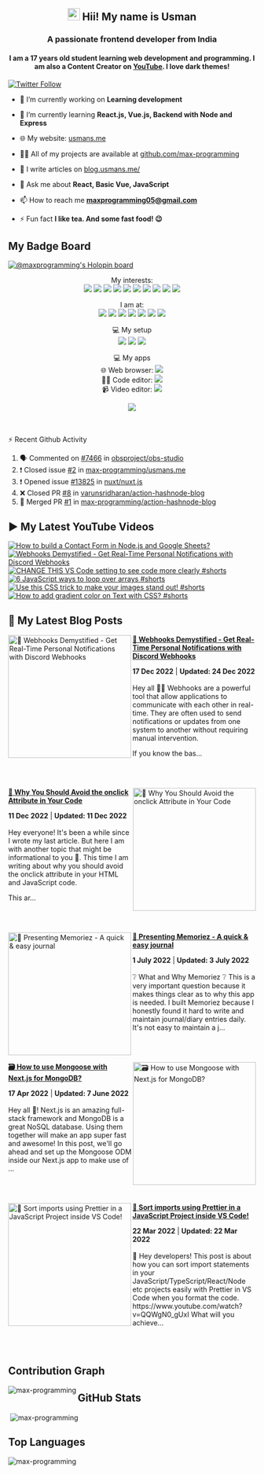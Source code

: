 <h2 align="center"><img src="https://media.giphy.com/media/hvRJCLFzcasrR4ia7z/giphy.gif" width="25"> Hii! My name is Usman</h2>
<h3 align="center">A passionate frontend developer from India</h3>
<h4 align="center">
  I am a 17 years old student learning web development and programming. I am also a Content Creator on <a href="https://youtube.com/MaxProgramming">YouTube</a>. I love dark themes!
</h4>

[![Twitter Follow](https://img.shields.io/twitter/follow/MaxProgramming1?color=1DA1F2&logo=Twitter&style=for-the-badge)](https://twitter.com/MaxProgramming1)

- 🔭 I’m currently working on **Learning development**

- 🌱 I’m currently learning **React.js, Vue.js, Backend with Node and Express**

- 🌐 My website: [usmans.me](https://usmans.me)

- 👨‍💻 All of my projects are available at [github.com/max-programming](https://github.com/max-programming)

- 📝 I write articles on [blog.usmans.me/](https://blog.usmans.me/)

- 💬 Ask me about **React, Basic Vue, JavaScript**

- 📫 How to reach me **maxprogramming05@gmail.com**

- ⚡ Fun fact **I like tea. And some fast food! 😉**

## My Badge Board

[![@maxprogramming's Holopin board](https://holopin.me/maxprogramming)](https://holopin.io/@maxprogramming)

<!--START_SECTION:waka-->
<!--END_SECTION:waka-->

<!--<p align="center">
<a href="https://twitter.com/maxprogramming1" target="blank"><img align="center" src="https://cdn.jsdelivr.net/npm/simple-icons@3.0.1/icons/twitter.svg" alt="maxprogramming1" height="30" width="30" /></a>
<a href="https://stackoverflow.com/users/11727541" target="blank"><img align="center" src="https://cdn.jsdelivr.net/npm/simple-icons@3.0.1/icons/stackoverflow.svg" alt="11727541" height="30" width="30" /></a>
<a href="https://codesandbox.com/max-programming" target="blank"><img align="center" src="https://cdn.jsdelivr.net/npm/simple-icons@3.0.1/icons/codesandbox.svg" alt="max-programming" height="30" width="30" /></a>
<a href="https://fb.com/usman.sabuwala.7" target="blank"><img align="center" src="https://cdn.jsdelivr.net/npm/simple-icons@3.0.1/icons/facebook.svg" alt="usman sabuwala" height="30" width="30" /></a>
<a href="https://instagram.com/usmansabuwala7" target="blank"><img align="center" src="https://cdn.jsdelivr.net/npm/simple-icons@3.0.1/icons/instagram.svg" alt="usmansabuwala7" height="30" width="30" /></a>
<a href="https://www.youtube.com/c/max programming" target="blank"><img align="center" src="https://cdn.jsdelivr.net/npm/simple-icons@3.0.1/icons/youtube.svg" alt="max programming" height="30" width="30" /></a>
</p>-->
<!-- <p align="left"><img src="https://devicons.github.io/devicon/devicon.git/icons/bootstrap/bootstrap-plain.svg" alt="bootstrap" width="40" height="40"/> <img src="https://devicons.github.io/devicon/devicon.git/icons/css3/css3-original-wordmark.svg" alt="css3" width="40" height="40"/> <img src="https://devicons.github.io/devicon/devicon.git/icons/electron/electron-original.svg" alt="electron" width="40" height="40"/> <img src="https://devicons.github.io/devicon/devicon.git/icons/html5/html5-original-wordmark.svg" alt="html5" width="40" height="40"/> <img src="https://devicons.github.io/devicon/devicon.git/icons/javascript/javascript-original.svg" alt="javascript" width="40" height="40"/> <img src="https://devicons.github.io/devicon/devicon.git/icons/linux/linux-original.svg" alt="linux" width="40" height="40"/> <img src="https://devicons.github.io/devicon/devicon.git/icons/python/python-original.svg" alt="python" width="40" height="40"/> <img src="https://devicons.github.io/devicon/devicon.git/icons/react/react-original-wordmark.svg" alt="react" width="40" height="40"/> <img src="https://devicons.github.io/devicon/devicon.git/icons/vuejs/vuejs-original-wordmark.svg" alt="vuejs" width="40" height="40"/></p> -->
<p align="center">
  My interests: <br>
  <img src="https://img.shields.io/badge/html5%20-%23E34F26.svg?&style=for-the-badge&logo=html5&logoColor=white">
  <img src="https://img.shields.io/badge/css3%20-%231572B6.svg?&style=for-the-badge&logo=css3&logoColor=white">
  <img src="https://img.shields.io/badge/javascript%20-%23323330.svg?&style=for-the-badge&logo=javascript&logoColor=%23F7DF1E">
  <img src="https://img.shields.io/badge/python%20-%2314354C.svg?&style=for-the-badge&logo=python&logoColor=white">
  <img src="https://img.shields.io/badge/node.js%20-%2343853D.svg?&style=for-the-badge&logo=node.js&logoColor=white">
  <img src="https://img.shields.io/badge/express.js%20-%23404d59.svg?&style=for-the-badge">
  <img src="https://img.shields.io/badge/react%20-%2320232a.svg?&style=for-the-badge&logo=react&logoColor=%2361DAFB">
  <img src="https://img.shields.io/badge/material%20ui%20-%230081CB.svg?&style=for-the-badge&logo=material-ui&logoColor=white">
  <img src="https://img.shields.io/badge/vuejs%20-%2335495e.svg?&style=for-the-badge&logo=vue.js&logoColor=%234FC08D">
  <img src="https://img.shields.io/badge/electron%20-%2320232e.svg?&style=for-the-badge&logo=electron&logoColor=%47848F">
</p>

<p align="center">
  I am at: <br>
  <a href="https://youtube.com/MaxProgramming"><img src="https://img.shields.io/badge/youtube-%23FF0000.svg?&style=for-the-badge&logo=youtube&logoColor=white"></a>
  <a href="https://www.facebook.com/usman.sabuwala.7"><img src="https://img.shields.io/badge/facebook-%231877F2.svg?&style=for-the-badge&logo=facebook&logoColor=white"></a>
  <a href="https://www.instagram.com/usmansabuwala7/"><img src="https://img.shields.io/badge/instagram-%23E4405F.svg?&style=for-the-badge&logo=instagram&logoColor=white"></a>
  <a href="https://twitter.com/MaxProgramming1"><img src="https://img.shields.io/badge/twitter-%231DA1F2.svg?&style=for-the-badge&logo=twitter&logoColor=white"></a>
  <a href="https://blog.usman-s.me/"><img src="https://img.shields.io/badge/Hashnode-%232962FF.svg?&style=for-the-badge&logo=hashnode&logoColor=white"></a>
  <a href="https://dev.to/maxprogramming"><img src="https://img.shields.io/badge/DEV.TO-%230A0A0A.svg?&style=for-the-badge&logo=dev.to&logoColor=white"></a>
  <a href="https://discord.com/users/691360911440609290"><img src="https://dcbadge.vercel.app/api/shield/691360911440609290?compact=true&theme=clean"></a>
  
</p>
<p align="center">
 💻 My setup <br>
  <img src="https://img.shields.io/badge/windows-0078D6?logo=windows&logoColor=white&style=for-the-badge">
  <img src="https://img.shields.io/badge/intel-core%20i3%203rd-%230071C5.svg?&style=for-the-badge&logo=intel&logoColor=white">
  <img src="https://img.shields.io/badge/RAM-8GB-%230071C5.svg?&style=for-the-badge&logoColor=white" />
</p>
<p align="center">
 💻 My apps <br>
  🌐 Web browser: <a htef="https://microsoftedge.com"><img src="https://img.shields.io/badge/microsoft edge-0078D6?logo=microsoft-edge&logoColor=white&style=for-the-badge&color=31BAE4"></a>
  <br>
  👨‍💻 Code editor: <a href="https://code.visualstudio.com"><img src="https://img.shields.io/badge/VS Code-0078D6?logo=visual-studio-code&logoColor=white&style=for-the-badge&color=0086D1"></a>
  <br>
  📹 Video editor: <a href="http://shotcut.org/"><img src="https://img.shields.io/badge/shotcut-0078D6?logoColor=white&style=for-the-badge&color=115C77"></a>
</p>
<p align="center"> 
  <img src="https://profile-counter.glitch.me/max-programming/count.svg" />
</p>
<br />
<br />

  <summary>⚡ Recent Github Activity</summary>

<!--START_SECTION:activity-->
1. 🗣 Commented on [#7466](https://github.com/obsproject/obs-studio/issues/7466) in [obsproject/obs-studio](https://github.com/obsproject/obs-studio)
2. ❗️ Closed issue [#2](https://github.com/max-programming/usmans.me/issues/2) in [max-programming/usmans.me](https://github.com/max-programming/usmans.me)
3. ❗️ Opened issue [#13825](https://github.com/nuxt/nuxt.js/issues/13825) in [nuxt/nuxt.js](https://github.com/nuxt/nuxt.js)
4. ❌ Closed PR [#8](https://github.com/varunsridharan/action-hashnode-blog/pull/8) in [varunsridharan/action-hashnode-blog](https://github.com/varunsridharan/action-hashnode-blog)
5. 🎉 Merged PR [#1](https://github.com/max-programming/action-hashnode-blog/pull/1) in [max-programming/action-hashnode-blog](https://github.com/max-programming/action-hashnode-blog)
<!--END_SECTION:activity-->

## ▶ My Latest YouTube Videos
<!-- BEGIN YOUTUBE-CARDS -->
[![How to build a Contact Form in Node.js and Google Sheets?](https://ytcards.demolab.com/?id=0h4c3WuAYZE&title=How+to+build+a+Contact+Form+in+Node.js+and+Google+Sheets%3F&lang=en&timestamp=1673270024&background_color=%230d1117&title_color=%23ffffff&stats_color=%23dedede&width=250 "How to build a Contact Form in Node.js and Google Sheets?")](https://www.youtube.com/watch?v=0h4c3WuAYZE)
[![Webhooks Demystified - Get Real-Time Personal Notifications with Discord Webhooks](https://ytcards.demolab.com/?id=oOIPrLr7i3o&title=Webhooks+Demystified+-+Get+Real-Time+Personal+Notifications+with+Discord+Webhooks&lang=en&timestamp=1671882373&background_color=%230d1117&title_color=%23ffffff&stats_color=%23dedede&width=250 "Webhooks Demystified - Get Real-Time Personal Notifications with Discord Webhooks")](https://www.youtube.com/watch?v=oOIPrLr7i3o)
[![CHANGE THIS VS Code setting to see code more clearly #shorts](https://ytcards.demolab.com/?id=HO9DgEET6CQ&title=CHANGE+THIS+VS+Code+setting+to+see+code+more+clearly+%23shorts&lang=en&timestamp=1668448986&background_color=%230d1117&title_color=%23ffffff&stats_color=%23dedede&width=250 "CHANGE THIS VS Code setting to see code more clearly #shorts")](https://www.youtube.com/watch?v=HO9DgEET6CQ)
[![6 JavaScript ways to loop over arrays #shorts](https://ytcards.demolab.com/?id=EbMwgo87VHU&title=6+JavaScript+ways+to+loop+over+arrays+%23shorts&lang=en&timestamp=1668398463&background_color=%230d1117&title_color=%23ffffff&stats_color=%23dedede&width=250 "6 JavaScript ways to loop over arrays #shorts")](https://www.youtube.com/watch?v=EbMwgo87VHU)
[![Use this CSS trick to make your images stand out! #shorts](https://ytcards.demolab.com/?id=q8hRiV-21Eg&title=Use+this+CSS+trick+to+make+your+images+stand+out%21+%23shorts&lang=en&timestamp=1668331505&background_color=%230d1117&title_color=%23ffffff&stats_color=%23dedede&width=250 "Use this CSS trick to make your images stand out! #shorts")](https://www.youtube.com/watch?v=q8hRiV-21Eg)
[![How to add gradient color on Text with CSS? #shorts](https://ytcards.demolab.com/?id=JsV5QH6yhGY&title=How+to+add+gradient+color+on+Text+with+CSS%3F+%23shorts&lang=en&timestamp=1668281137&background_color=%230d1117&title_color=%23ffffff&stats_color=%23dedede&width=250 "How to add gradient color on Text with CSS? #shorts")](https://www.youtube.com/watch?v=JsV5QH6yhGY)
<!-- END YOUTUBE-CARDS -->
   
## 👀 My Latest Blog Posts 
   
<!-- HASHNODE_BLOG:START -->
<p align="left">
<a href="https://blog.usmans.me/webhooks-101" title="🎣 Webhooks Demystified - Get Real-Time Personal Notifications with Discord Webhooks"><img src="https://cdn.hashnode.com/res/hashnode/image/upload/v1671194963625/CNEO1c9HL.png" alt="🎣 Webhooks Demystified - Get Real-Time Personal Notifications with Discord Webhooks" width="250px" align="left" /></a>
<a href="https://blog.usmans.me/webhooks-101" title="🎣 Webhooks Demystified - Get Real-Time Personal Notifications with Discord Webhooks"><strong>🎣 Webhooks Demystified - Get Real-Time Personal Notifications with Discord Webhooks</strong></a>
<div><strong>17 Dec 2022</strong> | <strong>Updated: 24 Dec 2022</strong></div>
<br/> Hey all 👋👋
Webhooks are a powerful tool that allow applications to communicate with each other in real-time. They are often used to send notifications or updates from one system to another without requiring manual intervention.

If you know the bas... </p> <br/> <br/>
<p align="left">
<a href="https://blog.usmans.me/why-you-should-avoid-the-onclick-attribute-in-your-code" title="🛑 Why You Should Avoid the onclick Attribute in Your Code"><img src="https://cdn.hashnode.com/res/hashnode/image/upload/v1670764121043/qWsc4ln31.gif" alt="🛑 Why You Should Avoid the onclick Attribute in Your Code" width="250px" align="right" /></a>
<a href="https://blog.usmans.me/why-you-should-avoid-the-onclick-attribute-in-your-code" title="🛑 Why You Should Avoid the onclick Attribute in Your Code"><strong>🛑 Why You Should Avoid the onclick Attribute in Your Code</strong></a>
<div><strong>11 Dec 2022</strong> | <strong>Updated: 11 Dec 2022</strong></div>
<br/> Hey everyone! It's been a while since I wrote my last article. But here I am with another topic that might be informational to you 🙂.
This time I am writing about why you should avoid the onclick attribute in your HTML and JavaScript code.


This ar... </p> <br/> <br/>
<p align="left">
<a href="https://blog.usmans.me/memoriez" title="🎉 Presenting Memoriez - A quick & easy journal"><img src="https://cdn.hashnode.com/res/hashnode/image/upload/v1656647378837/zTE_GI6xd.png" alt="🎉 Presenting Memoriez - A quick & easy journal" width="250px" align="left" /></a>
<a href="https://blog.usmans.me/memoriez" title="🎉 Presenting Memoriez - A quick & easy journal"><strong>🎉 Presenting Memoriez - A quick & easy journal</strong></a>
<div><strong>1 July 2022</strong> | <strong>Updated: 3 July 2022</strong></div>
<br/> ❔ What and Why Memoriez ❔
This is a very important question because it makes things clear as to why this app is needed.
I built Memoriez because I honestly found it hard to write and maintain journal/diary entries daily.
It's not easy to maintain a j... </p> <br/> <br/>
<p align="left">
<a href="https://blog.usmans.me/how-to-use-mongoose-with-nextjs-for-mongodb" title="🗃️ How to use Mongoose with Next.js for MongoDB?"><img src="https://cdn.hashnode.com/res/hashnode/image/upload/v1650185052230/2wzY_Fd6f.png" alt="🗃️ How to use Mongoose with Next.js for MongoDB?" width="250px" align="right" /></a>
<a href="https://blog.usmans.me/how-to-use-mongoose-with-nextjs-for-mongodb" title="🗃️ How to use Mongoose with Next.js for MongoDB?"><strong>🗃️ How to use Mongoose with Next.js for MongoDB?</strong></a>
<div><strong>17 Apr 2022</strong> | <strong>Updated: 7 June 2022</strong></div>
<br/> Hey all 👋!
Next.js is an amazing full-stack framework and MongoDB is a great NoSQL database. Using them together will make an app super fast and awesome! In this post, we'll go ahead and set up the Mongoose ODM inside our Next.js app to make use of ... </p> <br/> <br/>
<p align="left">
<a href="https://blog.usmans.me/sort-imports-using-prettier-in-a-javascript-project-inside-vs-code" title="🎨 Sort imports using Prettier in a JavaScript Project inside VS Code!"><img src="https://cdn.hashnode.com/res/hashnode/image/upload/v1647939834412/-rOHcxwbV.png" alt="🎨 Sort imports using Prettier in a JavaScript Project inside VS Code!" width="250px" align="left" /></a>
<a href="https://blog.usmans.me/sort-imports-using-prettier-in-a-javascript-project-inside-vs-code" title="🎨 Sort imports using Prettier in a JavaScript Project inside VS Code!"><strong>🎨 Sort imports using Prettier in a JavaScript Project inside VS Code!</strong></a>
<div><strong>22 Mar 2022</strong> | <strong>Updated: 22 Mar 2022</strong></div>
<br/> 👋 Hey developers! This post is about how you can sort import statements in your JavaScript/TypeScript/React/Node etc projects easily with Prettier in VS Code when you format the code.
https://www.youtube.com/watch?v=QQWgN0_gUxI
What will you achieve... </p> <br/> <br/>
<!-- HASHNODE_BLOG:END -->


## Contribution Graph
<p><img align="left" src="https://activity-graph.herokuapp.com/graph?username=max-programming&theme=github" alt="max-programming" /></p> 

## GitHub Stats
<p>&nbsp;<img align="center" src="https://github-readme-stats.vercel.app/api?username=max-programming&show_icons=true&theme=react&count_private=true" alt="max-programming" /></p>

## Top Languages
<p><img align="left" src="https://github-readme-stats.max-programming.vercel.app/api/top-langs/?username=max-programming&layout=compact&hide=html&theme=react" alt="max-programming" /></p> 
